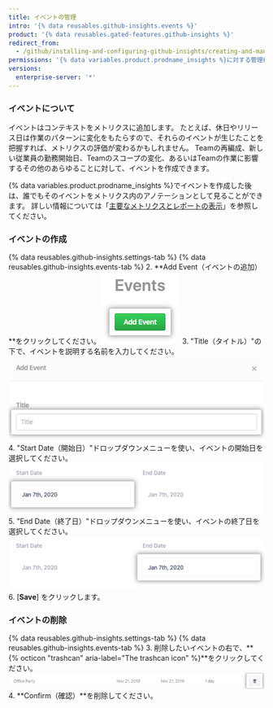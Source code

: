 ```yaml
---
title: イベントの管理
intro: '{% data reusables.github-insights.events %}'
product: '{% data reusables.gated-features.github-insights %}'
redirect_from:
  - /github/installing-and-configuring-github-insights/creating-and-managing-events
permissions: '{% data variables.product.prodname_insights %}に対する管理権限を持っている人は、イベントを管理できます。'
versions:
  enterprise-server: '*'
---
```


### イベントについて

イベントはコンテキストをメトリクスに追加します。 たとえば、休日やリリース日は作業のパターンに変化をもたらすので、それらのイベントが生じたことを把握すれば、メトリクスの評価が変わるかもしれません。 Teamの再編成、新しい従業員の勤務開始日、Teamのスコープの変化、あるいはTeamの作業に影響するその他のあらゆることに対して、イベントを作成できます。

{% data variables.product.prodname_insights %}でイベントを作成した後は、誰でもそのイベントをメトリクス内のアノテーションとして見ることができます。 詳しい情報については「[主要なメトリクスとレポートの表示](/insights/exploring-your-usage-of-github-enterprise/viewing-key-metrics-and-reports)」を参照してください。

### イベントの作成

{% data reusables.github-insights.settings-tab %}
{% data reusables.github-insights.events-tab %}
2. **Add Event（イベントの追加）**をクリックしてください。 ![イベントの追加ボタン](/assets/images/help/insights/add-event.png)
3. "Title（タイトル）"の下で、イベントを説明する名前を入力してください。 ![Title フィールド](/assets/images/help/insights/title-field.png)
4. "Start Date（開始日）"ドロップダウンメニューを使い、イベントの開始日を選択してください。 ![開始日のドロップダウンメニュー](/assets/images/help/insights/start-date.png)
5. "End Date（終了日）"ドロップダウンメニューを使い、イベントの終了日を選択してください。 ![終了日のドロップダウンメニュー](/assets/images/help/insights/end-date.png)
6. [**Save**] をクリックします。

### イベントの削除

{% data reusables.github-insights.settings-tab %}
{% data reusables.github-insights.events-tab %}
3. 削除したいイベントの右で、**{% octicon "trashcan" aria-label="The trashcan icon" %}**をクリックしてください。 ![ゴミ箱ボタン](/assets/images/help/insights/trashcan-button.png)
4. **Confirm（確認）**を削除してください。
